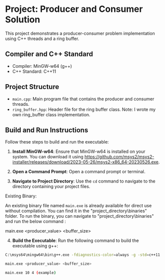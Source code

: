 # Project: Producer and Consumer Solution

This project demonstrates a producer-consumer problem implementation using C++ threads and a ring buffer.

## Compiler and C++ Standard

- Compiler: MinGW-w64 (g++)
- C++ Standard: C++11

## Project Structure


- `main.cpp`: Main program file that contains the producer and consumer threads.
- `ring_buffer.hpp`: Header file for the ring buffer class. Note: I wrote my own ring_buffer class implementation.

## Build and Run Instructions

Follow these steps to build and run the executable:

1. **Install MinGW-w64**:
   Ensure that MinGW-w64 is installed on your system. You can download it using https://github.com/msys2/msys2-installer/releases/download/2023-05-26/msys2-x86_64-20230526.exe.

2. **Open a Command Prompt**:
   Open a command prompt or terminal.

3. **Navigate to Project Directory**:
   Use the `cd` command to navigate to the directory containing your project files.

Existing Binary: 

An existing binary file named `main.exe` is already available for direct use without compilation.
You can find it in the "project_directory\binaries" folder.
To run the binary, you can navigate to "project_directory\binaries" and run the below command :

main.exe <producer_value> <buffer_size>

4. **Build the Executable**:
Run the following command to build the executable using g++:

```sh
C:\msys64\mingw64\bin\g++.exe -fdiagnostics-color=always -g -std=c++11 main.cpp -o main.exe

main.exe <producer_value> <buffer_size>

main.exe 10 4 (example)






